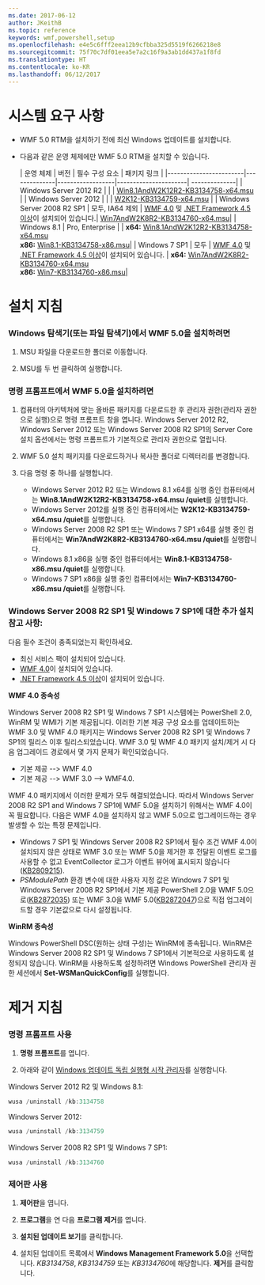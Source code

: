 ```yaml
---
ms.date: 2017-06-12
author: JKeithB
ms.topic: reference
keywords: wmf,powershell,setup
ms.openlocfilehash: e4e5c6fff2eea12b9cfbba325d5519f6266218e8
ms.sourcegitcommit: 75f70c7df01eea5e7a2c16f9a3ab1dd437a1f8fd
ms.translationtype: HT
ms.contentlocale: ko-KR
ms.lasthandoff: 06/12/2017
---
```

# <a name="system-requirements"></a>시스템 요구 사항

- WMF 5.0 RTM을 설치하기 전에 최신 Windows 업데이트를 설치합니다.
- 다음과 같은 운영 체제에만 WMF 5.0 RTM을 설치할 수 있습니다.

    | 운영 체제       | 버전         | 필수 구성 요소        |  패키지 링크 |
    |------------------------|--------------|------------------|----------------------| --------------|
    | Windows Server 2012 R2 |  |  | [Win8.1AndW2K12R2-KB3134758-x64.msu](http://go.microsoft.com/fwlink/?LinkId=717507) |
    | Windows Server 2012    |  |  | [W2K12-KB3134759-x64.msu](http://go.microsoft.com/fwlink/?LinkId=717506) |
    | Windows Server 2008 R2 SP1 | 모두, IA64 제외 | [WMF 4.0](http://www.microsoft.com/en-us/download/details.aspx?id=40855) 및 [.NET Framework 4.5 이상](https://msdn.microsoft.com/en-us/library/5a4x27ek.aspx)이 설치되어 있습니다.| [Win7AndW2K8R2-KB3134760-x64.msu](http://go.microsoft.com/fwlink/?LinkId=717504)|
    | Windows 8.1 | Pro, Enterprise | | **x64:**  [Win8.1AndW2K12R2-KB3134758-x64.msu](http://go.microsoft.com/fwlink/?LinkId=717507) </br> **x86:**  [Win8.1-KB3134758-x86.msu](http://go.microsoft.com/fwlink/?LinkID=717963)|
    | Windows 7 SP1 | 모두 | [WMF 4.0](http://www.microsoft.com/en-us/download/details.aspx?id=40855) 및 [.NET Framework 4.5 이상](https://msdn.microsoft.com/en-us/library/5a4x27ek.aspx)이 설치되어 있습니다. | **x64:**  [Win7AndW2K8R2-KB3134760-x64.msu](http://go.microsoft.com/fwlink/?LinkId=717504)  </br> **x86:**  [Win7-KB3134760-x86.msu](http://go.microsoft.com/fwlink/?LinkID=717962)|

# <a name="installation-instructions"></a>설치 지침

### <a name="to-install-wmf-50-from-windows-explorer-or-file-explorer"></a>Windows 탐색기(또는 파일 탐색기)에서 WMF 5.0을 설치하려면

1. MSU 파일을 다운로드한 폴더로 이동합니다.

2. MSU를 두 번 클릭하여 실행합니다.

### <a name="to-install-wmf-50-from-command-prompt"></a>명령 프롬프트에서 WMF 5.0을 설치하려면

1. 컴퓨터의 아키텍처에 맞는 올바른 패키지를 다운로드한 후 관리자 권한(관리자 권한으로 실행)으로 명령 프롬프트 창을 엽니다. Windows Server 2012 R2, Windows Server 2012 또는 Windows Server 2008 R2 SP1의 Server Core 설치 옵션에서는 명령 프롬프트가 기본적으로 관리자 권한으로 열립니다.

2. WMF 5.0 설치 패키지를 다운로드하거나 복사한 폴더로 디렉터리를 변경합니다.

3. 다음 명령 중 하나를 실행합니다.
    - Windows Server 2012 R2 또는 Windows 8.1 x64를 실행 중인 컴퓨터에서는 **Win8.1AndW2K12R2-KB3134758-x64.msu /quiet**를 실행합니다.
    - Windows Server 2012를 실행 중인 컴퓨터에서는 **W2K12-KB3134759-x64.msu /quiet**를 실행합니다.
    - Windows Server 2008 R2 SP1 또는 Windows 7 SP1 x64를 실행 중인 컴퓨터에서는 **Win7AndW2K8R2-KB3134760-x64.msu /quiet**를 실행합니다.
    - Windows 8.1 x86을 실행 중인 컴퓨터에서는 **Win8.1-KB3134758-x86.msu /quiet**를 실행합니다.
    - Windows 7 SP1 x86을 실행 중인 컴퓨터에서는 **Win7-KB3134760-x86.msu /quiet**를 실행합니다.

### <a name="additional-installation-notes-for-windows-server-2008-r2-sp1-and-windows-7-sp1"></a>Windows Server 2008 R2 SP1 및 Windows 7 SP1에 대한 추가 설치 참고 사항:

다음 필수 조건이 충족되었는지 확인하세요.
- 최신 서비스 팩이 설치되어 있습니다.
- [WMF 4.0](http://www.microsoft.com/en-us/download/details.aspx?id=40855)이 설치되어 있습니다.
- [.NET Framework 4.5 이상](https://msdn.microsoft.com/en-us/library/5a4x27ek.aspx)이 설치되어 있습니다.

**WMF 4.0 종속성**

Windows Server 2008 R2 SP1 및 Windows 7 SP1 시스템에는 PowerShell 2.0, WinRM 및 WMI가 기본 제공됩니다. 이러한 기본 제공 구성 요소를 업데이트하는 WMF 3.0 및 WMF 4.0 패키지는 Windows Server 2008 R2 SP1 및 Windows 7 SP1의 릴리스 이후 릴리스되었습니다. WMF 3.0 및 WMF 4.0 패키지 설치/제거 시 다음 업그레이드 경로에서 몇 가지 문제가 확인되었습니다.

- 기본 제공 --> WMF 4.0
- 기본 제공 --> WMF 3.0 --> WMF4.0. 

WMF 4.0 패키지에서 이러한 문제가 모두 해결되었습니다. 따라서 Windows Server 2008 R2 SP1 and Windows 7 SP1에 WMF 5.0을 설치하기 위해서는 WMF 4.0이 꼭 필요합니다. 다음은 WMF 4.0을 설치하지 않고 WMF 5.0으로 업그레이드하는 경우 발생할 수 있는 특정 문제입니다.

- Windows 7 SP1 및 Windows Server 2008 R2 SP1에서 필수 조건 WMF 4.0이 설치되지 않은 상태로 WMF 3.0 또는 WMF 5.0을 제거한 후 전달된 이벤트 로그를 사용할 수 없고 EventCollector 로그가 이벤트 뷰어에 표시되지 않습니다([KB2809215](https://support.microsoft.com/en-us/kb/2809215)).
- *PSModulePath* 환경 변수에 대한 사용자 지정 값은 Windows 7 SP1 및 Windows Server 2008 R2 SP1에서 기본 제공 PowerShell 2.0을 WMF 5.0으로([KB2872035](https://support.microsoft.com/en-us/kb/2872035)) 또는 WMF 3.0을  WMF 5.0([KB2872047](https://support.microsoft.com/en-us/kb/2872047))으로 직접 업그레이드할 경우 기본값으로 다시 설정됩니다.

**WinRM 종속성**

Windows PowerShell DSC(원하는 상태 구성)는 WinRM에 종속됩니다. WinRM은 Windows Server 2008 R2 SP1 및 Windows 7 SP1에서 기본적으로 사용하도록 설정되지 않습니다. WinRM을 사용하도록 설정하려면 Windows PowerShell 관리자 권한 세션에서 **Set-WSManQuickConfig**를 실행합니다.

# <a name="uninstallation-instructions"></a>제거 지침

### <a name="using-command-prompt"></a>명령 프롬프트 사용

1.  **명령 프롬프트**를 엽니다.

2.  아래와 같이 [Windows 업데이트 독립 실행형 시작 관리자](https://support.microsoft.com/en-us/kb/934307)를 실행합니다.

Windows Server 2012 R2 및 Windows 8.1:
```powershell
wusa /uninstall /kb:3134758
```
Windows Server 2012:
```powershell
wusa /uninstall /kb:3134759
```
Windows Server 2008 R2 SP1 및 Windows 7 SP1:
```powershell
wusa /uninstall /kb:3134760
```

### <a name="using-control-panel"></a>제어판 사용

1.  **제어판**을 엽니다.

2.  **프로그램**을 연 다음 **프로그램 제거**를 엽니다.

3.  **설치된 업데이트 보기**를 클릭합니다.

4.  설치된 업데이트 목록에서 **Windows Management Framework 5.0**을 선택합니다. *KB3134758*, *KB3134759* 또는 *KB3134760*에 해당합니다. **제거**를 클릭합니다.

